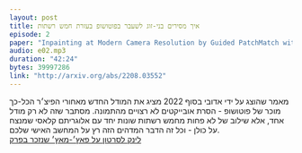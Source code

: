```yaml
--- 
layout: post
title: איך מסירים בני-זוג לשעבר בפוטושופ בעזרת חמש רשתות
episode: 2
paper: "Inpainting at Modern Camera Resolution by Guided PatchMatch with Auto-Curation"
audio: e02.mp3
duration: "42:24"
bytes: 39997286
link: "http://arxiv.org/abs/2208.03552"
--- 
```


מאמר שהוצג על ידי אדובי בסוף 2022 מציג את המודל החדש מאחורי הפיצ׳ר הכל-כך מוכר של פוטושופ - הסרת אובייקטים לא רצויים מהתמונה. מסתבר שזה לא רק מודל אחד, אלא שילוב של לא פחות מחמש רשתות שונות יחד עם אלוגריתם קלאסי שמנצח על כולן - וכל זה הדבר המדהים הזה רץ על המחשב האישי שלכם.
<br><a href="https://www.youtube.com/watch?v=fMe19oTz6vk">לינק לסרטון על פאץ׳-מאץ׳ שנזכר בפרק</a>
